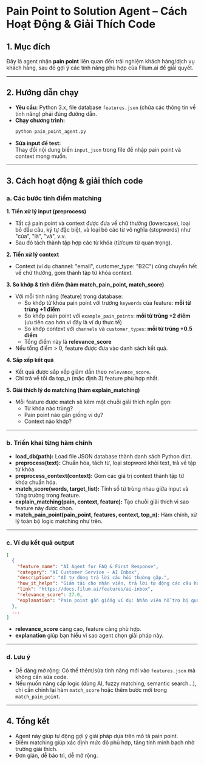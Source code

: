 # Pain Point to Solution Agent – Cách Hoạt Động & Giải Thích Code

## 1. Mục đích

Đây là agent nhận **pain point** liên quan đến trải nghiệm khách hàng/dịch vụ khách hàng, sau đó gợi ý các tính năng phù hợp của Filum.ai để giải quyết.

---

## 2. Hướng dẫn chạy

- **Yêu cầu:** Python 3.x, file database `features.json` (chứa các thông tin về tính năng) phải đúng đường dẫn.
- **Chạy chương trình:**
  ```bash
  python pain_point_agent.py
  ```
- **Sửa input để test:**  
  Thay đổi nội dung biến `input_json` trong file để nhập pain point và context mong muốn.

---

## 3. Cách hoạt động & giải thích code

### a. Các bước tính điểm matching

**1. Tiền xử lý input (preprocess)**
- Tất cả pain point và context được đưa về chữ thường (lowercase), loại bỏ dấu câu, ký tự đặc biệt, và loại bỏ các từ vô nghĩa (stopwords) như "của", "là", "và", v.v.
- Sau đó tách thành tập hợp các từ khóa (từ/cụm từ quan trọng).

**2. Tiền xử lý context**
- Context (ví dụ channel: "email", customer_type: "B2C") cũng chuyển hết về chữ thường, gom thành tập từ khóa context.

**3. So khớp & tính điểm (hàm match_pain_point, match_score)**
- Với mỗi tính năng (feature) trong database:
  - So khớp từ khóa pain point với trường `keywords` của feature: **mỗi từ trùng +1 điểm**
  - So khớp pain point với `example_pain_points`: **mỗi từ trùng +2 điểm** (ưu tiên cao hơn vì đây là ví dụ thực tế)
  - So khớp context với `channels` và `customer_types`: **mỗi từ trùng +0.5 điểm**
  - Tổng điểm này là **relevance_score**
- Nếu tổng điểm > 0, feature được đưa vào danh sách kết quả.

**4. Sắp xếp kết quả**
- Kết quả được sắp xếp giảm dần theo `relevance_score`.
- Chỉ trả về tối đa top_n (mặc định 3) feature phù hợp nhất.

**5. Giải thích lý do matching (hàm explain_matching)**
- Mỗi feature được match sẽ kèm một chuỗi giải thích ngắn gọn:
  - Từ khóa nào trùng?
  - Pain point nào gần giống ví dụ?
  - Context nào khớp?

---

### b. Triển khai từng hàm chính

- **load_db(path):** Load file JSON database thành danh sách Python dict.
- **preprocess(text):** Chuẩn hóa, tách từ, loại stopword khỏi text, trả về tập từ khóa.
- **preprocess_context(context):** Gom các giá trị context thành tập từ khóa chuẩn hóa.
- **match_score(words, target_list):** Tính số từ trùng nhau giữa input và từng trường trong feature.
- **explain_matching(pain, context, feature):** Tạo chuỗi giải thích vì sao feature này được chọn.
- **match_pain_point(pain_point, features, context, top_n):** Hàm chính, xử lý toàn bộ logic matching như trên.

---

### c. Ví dụ kết quả output

```json
[
  {
    "feature_name": "AI Agent for FAQ & First Response",
    "category": "AI Customer Service - AI Inbox",
    "description": "AI tự động trả lời câu hỏi thường gặp.",
    "how_it_helps": "Giảm tải cho nhân viên, trả lời tự động các câu hỏi lặp lại.",
    "link": "https://docs.filum.ai/features/ai-inbox",
    "relevance_score": 27.0,
    "explanation": "Pain point gần giống ví dụ: Nhân viên hỗ trợ bị quá tải câu hỏi lặp lại, Khách hỏi lại nhiều câu giống nhau; Context trùng: email, b2c"
  },
  ...
]
```
- **relevance_score** càng cao, feature càng phù hợp.
- **explanation** giúp bạn hiểu vì sao agent chọn giải pháp này.

---

### d. Lưu ý

- Dễ dàng mở rộng: Có thể thêm/sửa tính năng mới vào `features.json` mà không cần sửa code.
- Nếu muốn nâng cấp logic (dùng AI, fuzzy matching, semantic search...), chỉ cần chỉnh lại hàm `match_score` hoặc thêm bước mới trong `match_pain_point`.

---

## 4. Tổng kết

- Agent này giúp tự động gợi ý giải pháp dựa trên mô tả pain point.
- Điểm matching giúp xác định mức độ phù hợp, tăng tính minh bạch nhờ trường giải thích.
- Đơn giản, dễ bảo trì, dễ mở rộng.